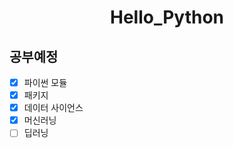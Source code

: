 <h1 align="center">Hello_Python</h1>

## 공부예정
- [x] 파이썬 모듈 <br>
- [x] 패키지 <br>
- [x] 데이터 사이언스 <br>
- [x] 머신러닝 <br>
- [ ] 딥러닝

<br><br>

